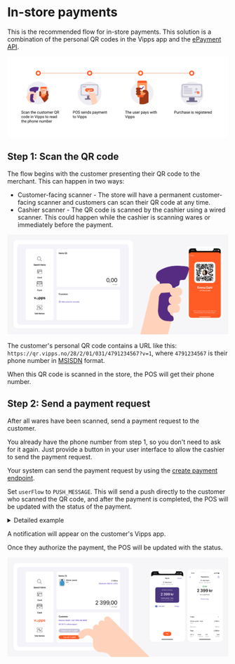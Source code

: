 <!-- START_METADATA
---
title: Vipps MobilePay in-store payments
sidebar_label: In-store payments
description: Using Vipps MobilePay in a physical setting
hide_table_of_contents: true
pagination_next: null
pagination_prev: null
---
END_METADATA -->

# In-store payments

This is the recommended flow for in-store payments.
This solution is a combination of the personal QR codes in the Vipps app
and the
[ePayment API](https://developer.vippsmobilepay.com/docs/APIs/epayment-api).


![Loyalty Flow](./images/POS_simple_flow.png)

## Step 1: Scan the QR code

The flow begins with the customer presenting their QR code to the merchant. This can happen in two ways:

* Customer-facing scanner - The store will have a permanent customer-facing scanner and customers can scan their QR code at any time.
* Cashier scanner - The QR code is scanned by the cashier using a wired scanner. This could happen while the cashier is scanning wares or immediately before the payment.

![Loyalty Flow](images/POS_step_1.png)

The customer's personal QR code contains a URL like this:
`https://qr.vipps.no/28/2/01/031/4791234567?v=1`, where `4791234567` is their phone number in
[MSISDN](https://en.wikipedia.org/wiki/MSISDN) format.

When this QR code is scanned in the store, the POS will get their phone number.

## Step 2: Send a payment request

After all wares have been scanned, send a payment request to the customer.

You already have the phone number from step 1, so you don't need to ask for it again.
Just provide a button in your user interface to allow the cashier to send the payment request.

Your system can send the payment request by using the
[create payment endpoint](https://developer.vippsmobilepay.com/api/epayment#tag/CreatePayments/operation/createPayment).

Set `userFlow` to `PUSH_MESSAGE`. This will send a push directly to the customer who scanned the QR code, and after the payment is completed, the POS will be updated with the status of the payment.

<details>
<summary>Detailed example</summary>
<div>
Here is an example HTTP POST:

[`POST:/epayment/v1/payments`](https://developer.vippsmobilepay.com/api/epayment#tag/CreatePayments/operation/createPayment)

With body:

```json
{
  "amount": {
    "value": 49900,
    "currency": "NOK"
  },
  "paymentMethod": {
    "type": "WALLET"
  },
  "customer": {
    "phoneNumber": 4796574209
  },
  "reference": 2486791679658155992,
  "userFlow": "PUSH_MESSAGE",
  "returnUrl": "http://example.com/redirect?reference=2486791679658155992",
  "paymentDescription": "Winter jacket"
}
```

</div>
</details>

A notification will appear on the customer's Vipps app.

Once they authorize the payment, the POS will be updated with the status.

![Loyalty Flow](images/POS_step_4.png)
